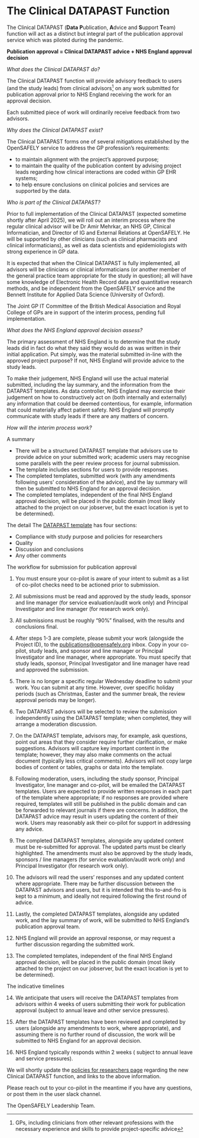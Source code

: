 # The Clinical DATAPAST Function

The Clinical DATAPAST (**Data** **P**ublication, **A**dvice and **S**upport **T**eam) function will act as a distinct but integral part of the publication approval service which was piloted during the pandemic.

**Publication approval = Clinical DATAPAST advice + NHS England approval decision**

*What does the Clinical DATAPAST do?*

The Clinical DATAPAST function will provide advisory feedback to users (and the study leads) from clinical advisors[^1] on any work submitted for publication approval prior to NHS England receiving the work for an approval decision.

Each submitted piece of work will ordinarily receive feedback from two advisors.

*Why does the Clinical DATAPAST exist?*

The Clinical DATAPAST forms one of several mitigations established by the OpenSAFELY service to address the GP profession’s requirements:

- to maintain alignment with the project’s approved purpose;
- to maintain the quality of the publication content by advising project leads regarding how clinical interactions are coded within GP EHR systems;
- to help ensure conclusions on clinical policies and services are supported by the data.

*Who is part of the Clinical DATAPAST?*

Prior to full implementation of the Clinical DATAPAST (expected sometime shortly after April 2025), we will roll out an interim process where the regular clinical advisor will be Dr Amir Mehrkar, an NHS GP, Clinical Informatician, and Director of IG and External Relations at OpenSAFELY. He will be supported by other clinicians (such as clinical pharmacists and clinical informaticians), as well as data scientists and epidemiologists with strong experience in GP data.

It is expected that when the Clinical DATAPAST is fully implemented, all advisors will be clinicians or clinical informaticians (or another member of the general practice team appropriate for the study in question); all will have some knowledge of Electronic Health Record data and quantitative research methods, and be independent from the OpenSAFELY service and the Bennett Institute for Applied Data Science (University of Oxford).

The Joint GP IT Committee of the British Medical Association and Royal College of GPs are in support of the interim process, pending full implementation.

*What does the NHS England approval decision assess?*

The primary assessment of NHS England is to determine that the study leads did in fact do what they said they would do as was written in their initial application. Put simply, was the material submitted in-line with the approved project purpose? If not, NHS England will provide advice to the study leads.

To make their judgement, NHS England will use the actual material submitted, including the lay summary, and the information from the DATAPAST templates. As data controller, NHS England may exercise their judgement on how to constructively act on (both internally and externally) any information that could be deemed contentious, for example, information that could materially affect patient safety. NHS England will promptly communicate with study leads if there are any matters of concern.

*How will the interim process work?*

A summary

* There will be a structured DATAPAST template that advisors use to provide advice on your submitted work; academic users may recognise some parallels with the peer review process for journal submission.
* The template includes sections for users to provide responses.
* The completed templates, submitted work (with any amendments following users' consideration of the advice), and the lay summary will then be submitted to NHS England for an approval decision.
* The completed templates, independent of the final NHS England approval decision, will be placed in the public domain (most likely attached to the project on our jobserver, but the exact location is yet to be determined).

The detail
The [DATAPAST template](https://docs.google.com/document/d/10derqFbS3c0SbZxGnBb1xQ0R7EgcxHYOGxnujTT-4QY/edit?tab=t.0) has four sections:

* Compliance with study purpose and policies for researchers
* Quality
* Discussion and conclusions
* Any other comments

The workflow for submission for publication approval

1. You must ensure your co-pilot is aware of your intent to submit as a list of co-pilot checks need to be actioned prior to submission.

2. All submissions must be read and approved by the study leads, sponsor and line manager (for service evaluation/audit work only) and Principal Investigator and line manager (for research work only).

3. All submissions must be roughly “90%” finalised, with the results and conclusions final.

4. After steps 1-3 are complete, please submit your work (alongside the Project ID), to the [publications@opensafely.org](mailto:publications@opensafely.org) inbox. Copy in your co-pilot, study leads, and sponsor and line manager or Principal Investigator and line manager, where appropriate. You must specify that study leads, sponsor, Principal Investigator and line manager have read and approved the submission.

5. There is no longer a specific regular Wednesday deadline to submit your work. You can submit at any time. However, over specific holiday periods (such as Christmas, Easter and the summer break, the review approval periods may be longer).

6. Two DATAPAST advisors will be selected to review the submission independently using the DATAPAST template; when completed, they will arrange a moderation discussion.

7. On the DATAPAST template, advisors may, for example, ask questions, point out areas that they consider require further clarification, or make suggestions. Advisors will capture key important content in the template; however, they may also make comments on the actual document (typically less critical comments). Advisors will not copy large bodies of content or tables, graphs or data into the template.

8. Following moderation, users, including the study sponsor, Principal Investigator, line manager and co-pilot, will be emailed the DATAPAST templates. Users are expected to provide written responses in each part of the template where appropriate; if no responses are provided where required, templates will still be published in the public domain and can be forwarded to relevant journals if there are concerns. In addition, the DATAPAST advice may result in users updating the content of their work. Users may reasonably ask their co-pilot for support in addressing any advice.

9. The completed DATAPAST templates, alongside any updated content must be re-submitted for approval. The updated parts must be clearly highlighted. The amendments must also be approved by the study leads, sponsors / line managers (for service evaluation/audit work only) and Principal Investigator (for research work only).

10. The advisors will read the users’ responses and any updated content where appropriate. There may be further discussion between the DATAPAST advisors and users, but it is intended that this to-and-fro is kept to a minimum, and ideally not required following the first round of advice.

11. Lastly, the completed DATAPAST templates, alongside any updated work, and the lay summary of work, will be submitted to NHS England’s publication approval team.

12. NHS England will provide an approval response, or may request a further discussion regarding the submitted work.

13. The completed templates, independent of the final NHS England approval decision, will be placed in the public domain (most likely attached to the project on our jobserver, but the exact location is yet to be determined).

The indicative timelines

14. We anticipate that users will receive the DATAPAST templates from advisors within 4 weeks of users submitting their work for publication approval (subject to annual leave and other service pressures).

15. After the DATAPAST templates have been reviewed and completed by users (alongside any amendments to work, where appropriate), and assuming there is no further round of discussion, the work will be submitted to NHS England for an approval decision.

16. NHS England typically responds within 2 weeks ( subject to annual leave and service pressures).

We will shortly update the [policies for researchers page](https://www.opensafely.org/policies-for-researchers/#details-all-datasets) regarding the new Clinical DATAPAST function, and links to the above information.

Please reach out to your co-pilot in the meantime if you have any questions, or post them in the user slack channel.

The OpenSAFELY Leadership Team.


[^1]:  GPs, including clinicians from other relevant professions with the necessary experience and skills to provide project-specific advice
